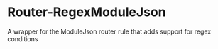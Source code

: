 # Router-RegexModuleJson
A wrapper for the ModuleJson router rule that adds support for regex conditions
